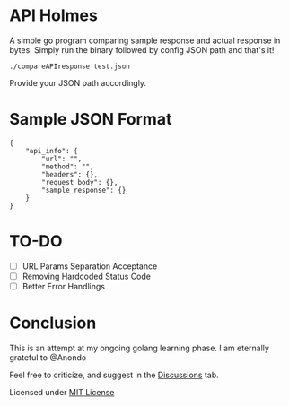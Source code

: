# API Holmes
A simple go program comparing sample response and actual response in bytes. Simply run the binary followed by config JSON path and that's it!

    ./compareAPIresponse test.json
Provide your JSON path accordingly.
# Sample JSON Format

    {
        "api_info": {
            "url": "",
            "method": "",
            "headers": {},
            "request_body": {},
            "sample_response": {}
        }
    }
# TO-DO

 - [ ] URL Params Separation Acceptance
 - [ ] Removing Hardcoded Status Code
 - [ ] Better Error Handlings
# Conclusion
This is an attempt at my ongoing golang learning phase. I am eternally grateful to @Anondo

Feel free to criticize, and suggest in the [Discussions](https://github.com/ARMeeru/compareAPIresponse/discussions) tab.

Licensed under [MIT License](https://github.com/ARMeeru/compareAPIresponse/blob/main/LICENSE)
